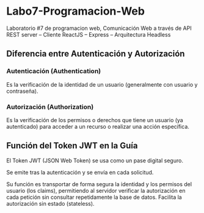 # Labo7-Programacion-Web
Laboratorio #7 de programacion web, Comunicación Web a través de API REST server – Cliente ReactJS – Express – Arquitectura Headless

## Diferencia entre Autenticación y Autorización
### Autenticación (Authentication)
Es la verificación de la identidad de un usuario (generalmente con usuario y contraseña).
### Autorización (Authorization)
Es la verificación de los permisos o derechos que tiene un usuario (ya autenticado) para acceder a un recurso o realizar una acción específica.


## Función del Token JWT en la Guía
El Token JWT (JSON Web Token) se usa como un pase digital seguro.

Se emite tras la autenticación y se envía en cada solicitud.

Su función es transportar de forma segura la identidad y los permisos del usuario (los claims), permitiendo al servidor verificar la autorización en cada petición sin consultar repetidamente la base de datos. Facilita la autorización sin estado (stateless).